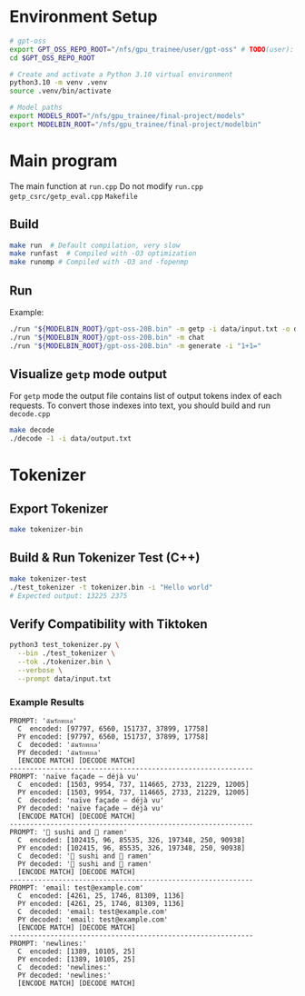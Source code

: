 # Environment Setup

```bash
# gpt-oss
export GPT_OSS_REPO_ROOT="/nfs/gpu_trainee/user/gpt-oss" # TODO(user): change to your account name
cd $GPT_OSS_REPO_ROOT

# Create and activate a Python 3.10 virtual environment
python3.10 -m venv .venv
source .venv/bin/activate

# Model paths
export MODELS_ROOT="/nfs/gpu_trainee/final-project/models"
export MODELBIN_ROOT="/nfs/gpu_trainee/final-project/modelbin"
```

# Main program

The main function at `run.cpp`
Do not modify `run.cpp` `getp_csrc/getp_eval.cpp` `Makefile`

## Build

```bash
make run  # Default compilation, very slow
make runfast  # Compiled with -O3 optimization
make runomp # Compiled with -O3 and -fopenmp
```

## Run

Example:

```bash
./run "${MODELBIN_ROOT}/gpt-oss-20B.bin" -m getp -i data/input.txt -o data/output.txt
./run "${MODELBIN_ROOT}/gpt-oss-20B.bin" -m chat
./run "${MODELBIN_ROOT}/gpt-oss-20B.bin" -m generate -i "1+1="
```

## Visualize `getp` mode output

For `getp` mode the output file contains list of output tokens index of each requests. To convert those indexes into text, you should build and run `decode.cpp`

```bash
make decode
./decode -1 -i data/output.txt
```

# Tokenizer

## Export Tokenizer

```bash
make tokenizer-bin
```

## Build & Run Tokenizer Test (C++)

```bash
make tokenizer-test
./test_tokenizer -t tokenizer.bin -i "Hello world"
# Expected output: 13225 2375
```

## Verify Compatibility with Tiktoken

```bash
python3 test_tokenizer.py \
  --bin ./test_tokenizer \
  --tok ./tokenizer.bin \
  --verbose \
  --prompt data/input.txt
```

### Example Results

```
PROMPT: 'ฉันรักทะเล'
  C  encoded: [97797, 6560, 151737, 37899, 17758]
  PY encoded: [97797, 6560, 151737, 37899, 17758]
  C  decoded: 'ฉันรักทะเล'
  PY decoded: 'ฉันรักทะเล'
  [ENCODE MATCH] [DECODE MATCH]
------------------------------------------------------------
PROMPT: 'naïve façade — déjà vu'
  C  encoded: [1503, 9954, 737, 114665, 2733, 21229, 12005]
  PY encoded: [1503, 9954, 737, 114665, 2733, 21229, 12005]
  C  decoded: 'naïve façade — déjà vu'
  PY decoded: 'naïve façade — déjà vu'
  [ENCODE MATCH] [DECODE MATCH]
------------------------------------------------------------
PROMPT: '🍣 sushi and 🍜 ramen'
  C  encoded: [102415, 96, 85535, 326, 197348, 250, 90938]
  PY encoded: [102415, 96, 85535, 326, 197348, 250, 90938]
  C  decoded: '🍣 sushi and 🍜 ramen'
  PY decoded: '🍣 sushi and 🍜 ramen'
  [ENCODE MATCH] [DECODE MATCH]
------------------------------------------------------------
PROMPT: 'email: test@example.com'
  C  encoded: [4261, 25, 1746, 81309, 1136]
  PY encoded: [4261, 25, 1746, 81309, 1136]
  C  decoded: 'email: test@example.com'
  PY decoded: 'email: test@example.com'
  [ENCODE MATCH] [DECODE MATCH]
------------------------------------------------------------
PROMPT: 'newlines:'
  C  encoded: [1389, 10105, 25]
  PY encoded: [1389, 10105, 25]
  C  decoded: 'newlines:'
  PY decoded: 'newlines:'
  [ENCODE MATCH] [DECODE MATCH]
```
